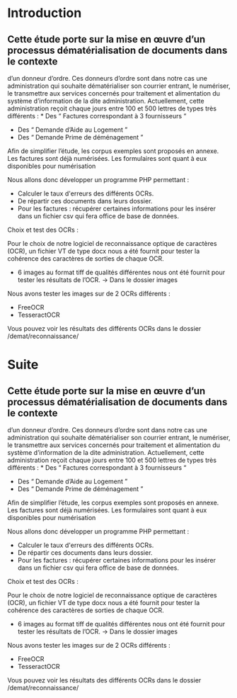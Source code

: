 Introduction
===============

Cette étude porte sur la mise en œuvre d’un processus dématérialisation de documents dans le contexte
----------------------
d’un donneur d’ordre. Ces donneurs d’ordre sont dans notre cas une administration qui souhaite
dématérialiser son courrier entrant, le numériser, le transmettre aux services concernés pour traitement et
alimentation du système d’information de la dite administration.
Actuellement, cette administration reçoit chaque jours entre 100 et 500 lettres de types très différents :
	* Des “ Factures correspondant à 3 fournisseurs “ 
- Des “ Demande d’Aide au Logement ” 
- Des “ Demande Prime de déménagement ” 

Afin de simplifier l’étude, les corpus exemples sont proposés en annexe. Les factures sont déjà numérisées.
Les formulaires sont quant à eux disponibles pour numérisation

Nous allons donc développer un programme PHP permettant : 
- Calculer le taux d'erreurs des différents OCRs.
- De répartir ces documents dans leurs dossier.
- Pour les factures : récupérer certaines informations pour les insérer dans un fichier csv qui fera office de base de données.

Choix et test des OCRs :

Pour le choix de notre logiciel de reconnaissance optique de caractères (OCR), un fichier VT de type docx nous a été fournit pour tester la cohérence des caractères de sorties de chaque OCR.

- 6 images au format tiff de qualités différentes nous ont été fournit pour tester les résultats de l’OCR.
        -> Dans le dossier images

Nous avons tester les images sur de 2 OCRs différents :
- FreeOCR
- TesseractOCR

Vous pouvez voir les résultats des différents OCRs dans le dossier /demat/reconnaissance/


Suite
===============

Cette étude porte sur la mise en œuvre d’un processus dématérialisation de documents dans le contexte
----------------------
d’un donneur d’ordre. Ces donneurs d’ordre sont dans notre cas une administration qui souhaite
dématérialiser son courrier entrant, le numériser, le transmettre aux services concernés pour traitement et
alimentation du système d’information de la dite administration.
Actuellement, cette administration reçoit chaque jours entre 100 et 500 lettres de types très différents :
	* Des “ Factures correspondant à 3 fournisseurs “ 
- Des “ Demande d’Aide au Logement ” 
- Des “ Demande Prime de déménagement ” 

Afin de simplifier l’étude, les corpus exemples sont proposés en annexe. Les factures sont déjà numérisées.
Les formulaires sont quant à eux disponibles pour numérisation

Nous allons donc développer un programme PHP permettant : 
- Calculer le taux d'erreurs des différents OCRs.
- De répartir ces documents dans leurs dossier.
- Pour les factures : récupérer certaines informations pour les insérer dans un fichier csv qui fera office de base de données.

Choix et test des OCRs :

Pour le choix de notre logiciel de reconnaissance optique de caractères (OCR), un fichier VT de type docx nous a été fournit pour tester la cohérence des caractères de sorties de chaque OCR.

- 6 images au format tiff de qualités différentes nous ont été fournit pour tester les résultats de l’OCR.
        -> Dans le dossier images

Nous avons tester les images sur de 2 OCRs différents :
- FreeOCR
- TesseractOCR

Vous pouvez voir les résultats des différents OCRs dans le dossier /demat/reconnaissance/













